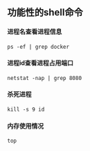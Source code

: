 ## 功能性的shell命令

#### 进程名查看进程信息
```
ps -ef | grep docker
```

#### 进程id查看进程占用端口
```
netstat -nap | grep 8080
```

#### 杀死进程
```
kill -s 9 id
```

#### 内存使用情况
```
top
```
